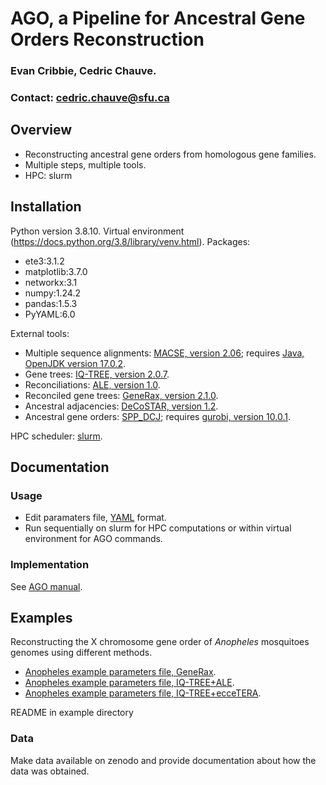 # AGO, a Pipeline for Ancestral Gene Orders Reconstruction

### Evan Cribbie, Cedric Chauve.
### Contact: cedric.chauve@sfu.ca

## Overview

- Reconstructing ancestral gene orders from homologous gene families.
- Multiple steps, multiple tools.
- HPC: slurm

## Installation

Python version 3.8.10. Virtual environment (https://docs.python.org/3.8/library/venv.html).
Packages:
- ete3:3.1.2
- matplotlib:3.7.0
- networkx:3.1
- numpy:1.24.2
- pandas:1.5.3
- PyYAML:6.0


External tools:
- Multiple sequence alignments: <a href="https://bioweb.supagro.inra.fr/macse/">MACSE, version 2.06</a>; requires <a href="https://openjdk.org/">Java, OpenJDK version 17.0.2</a>.
- Gene trees: <a href="http://www.iqtree.org/">IQ-TREE, version 2.0.7</a>.
- Reconciliations: <a href="https://github.com/ssolo/ALE">ALE, version 1.0</a>.
- Reconciled gene trees: <a href="https://github.com/BenoitMorel/GeneRax">GeneRax, version 2.1.0</a>.
- Ancestral adjacencies: <a href="https://github.com/WandrilleD/DeCoSTAR">DeCoSTAR, version 1.2</a>.
- Ancestral gene orders: <a href="https://github.com/danydoerr/spp_dcj">SPP_DCJ</a>; requires <a href="https://www.gurobi.com/">gurobi, version 10.0.1</a>.  


HPC scheduler: <a href="https://slurm.schedmd.com/documentation.html">slurm</a>.

## Documentation

### Usage

- Edit paramaters file, <a href="https://yaml.org/">YAML</a> format.
- Run sequentially on slurm for HPC computations or within virtual environment for AGO commands.

### Implementation

See [AGO manual](doc/manual.md).

## Examples

Reconstructing the X chromosome gene order of *Anopheles* mosquitoes genomes using different methods.
- [Anopheles example parameters file, GeneRax](example/anopheles_X_GeneRax.yaml).
- [Anopheles example parameters file, IQ-TREE+ALE](example/anopheles_X_ALE.yaml).
- [Anopheles example parameters file, IQ-TREE+ecceTERA](example/anopheles_X_ecceTERA.yaml).

README in example directory

### Data

Make data available on zenodo and provide documentation about how the data was obtained.


